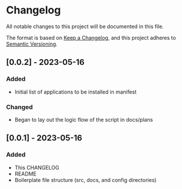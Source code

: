 # Changelog

All notable changes to this project will be documented in this file.

The format is based on [Keep a Changelog](https://keepachangelog.com/en/1.0.0/), and this project adheres to [Semantic Versioning](https://semver.org/spec/v2.0.0.html).

## [0.0.2] - 2023-05-16

### Added

- Initial list of applications to be installed in manifest

### Changed

- Began to lay out the logic flow of the script in docs/plans

## [0.0.1] - 2023-05-16

### Added

- This CHANGELOG
- README 
- Boilerplate file structure (src, docs, and config directories)
